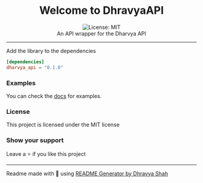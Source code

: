 <div align="center">
<h1 align="center">Welcome to DhravyaAPI</h1>
<img alt="License: MIT" src="https://img.shields.io/badge/License-MIT-blue.svg" /><br>
An API wrapper for the Dharvya API
</div>

***

Add the library to the dependencies

```toml
[dependencies]
dharvya_api = "0.1.0"
```

### Examples
You can check the [docs](https://docs.rs/dhravya_api) for examples.

### License
This project is licensed under the MIT license
### Show your support
Leave a ⭐ if you like this project

***
Readme made with 💖 using [README Generator by Dhravya Shah](https://github.com/Dhravya/readme-generator)